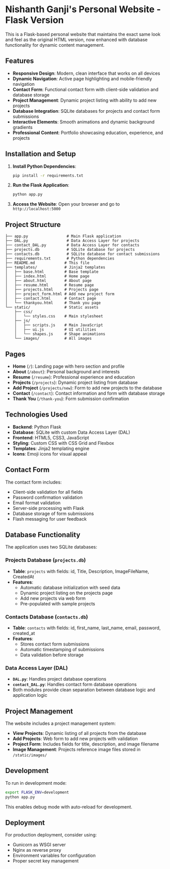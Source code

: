 # Nishanth Ganji's Personal Website - Flask Version

This is a Flask-based personal website that maintains the exact same look and feel as the original HTML version, now enhanced with database functionality for dynamic content management.

## Features

- **Responsive Design**: Modern, clean interface that works on all devices
- **Dynamic Navigation**: Active page highlighting and mobile-friendly navigation
- **Contact Form**: Functional contact form with client-side validation and database storage
- **Project Management**: Dynamic project listing with ability to add new projects
- **Database Integration**: SQLite databases for projects and contact form submissions
- **Interactive Elements**: Smooth animations and dynamic background gradients
- **Professional Content**: Portfolio showcasing education, experience, and projects

## Installation and Setup

1. **Install Python Dependencies**:
   ```bash
   pip install -r requirements.txt
   ```

2. **Run the Flask Application**:
   ```bash
   python app.py
   ```

3. **Access the Website**:
   Open your browser and go to `http://localhost:5000`

## Project Structure

```
├── app.py                 # Main Flask application
├── DAL.py                 # Data Access Layer for projects
├── contact_DAL.py         # Data Access Layer for contacts
├── projects.db            # SQLite database for projects
├── contacts.db            # SQLite database for contact submissions
├── requirements.txt       # Python dependencies
├── README.md             # This file
├── templates/            # Jinja2 templates
│   ├── base.html         # Base template
│   ├── index.html        # Home page
│   ├── about.html        # About page
│   ├── resume.html       # Resume page
│   ├── projects.html     # Projects page
│   ├── project_form.html # Add new project form
│   ├── contact.html      # Contact page
│   └── thankyou.html     # Thank you page
└── static/               # Static assets
    ├── css/
    │   └── styles.css    # Main stylesheet
    ├── js/
    │   ├── scripts.js    # Main JavaScript
    │   ├── ui.js         # UI utilities
    │   └── shapes.js     # Shape animations
    └── images/           # All images
```

## Pages

- **Home** (`/`): Landing page with hero section and profile
- **About** (`/about`): Personal background and interests
- **Resume** (`/resume`): Professional experience and education
- **Projects** (`/projects`): Dynamic project listing from database
- **Add Project** (`/projects/new`): Form to add new projects to the database
- **Contact** (`/contact`): Contact information and form with database storage
- **Thank You** (`/thank-you`): Form submission confirmation

## Technologies Used

- **Backend**: Python Flask
- **Database**: SQLite with custom Data Access Layer (DAL)
- **Frontend**: HTML5, CSS3, JavaScript
- **Styling**: Custom CSS with CSS Grid and Flexbox
- **Templates**: Jinja2 templating engine
- **Icons**: Emoji icons for visual appeal

## Contact Form

The contact form includes:
- Client-side validation for all fields
- Password confirmation validation
- Email format validation
- Server-side processing with Flask
- Database storage of form submissions
- Flash messaging for user feedback

## Database Functionality

The application uses two SQLite databases:

### Projects Database (`projects.db`)
- **Table**: `projects` with fields: id, Title, Description, ImageFileName, CreatedAt
- **Features**: 
  - Automatic database initialization with seed data
  - Dynamic project listing on the projects page
  - Add new projects via web form
  - Pre-populated with sample projects

### Contacts Database (`contacts.db`)
- **Table**: `contacts` with fields: id, first_name, last_name, email, password, created_at
- **Features**:
  - Stores contact form submissions
  - Automatic timestamping of submissions
  - Data validation before storage

### Data Access Layer (DAL)
- **`DAL.py`**: Handles project database operations
- **`contact_DAL.py`**: Handles contact form database operations
- Both modules provide clean separation between database logic and application logic

## Project Management

The website includes a project management system:
- **View Projects**: Dynamic listing of all projects from the database
- **Add Projects**: Web form to add new projects with validation
- **Project Form**: Includes fields for title, description, and image filename
- **Image Management**: Projects reference image files stored in `/static/images/`

## Development

To run in development mode:
```bash
export FLASK_ENV=development
python app.py
```

This enables debug mode with auto-reload for development.

## Deployment

For production deployment, consider using:
- Gunicorn as WSGI server
- Nginx as reverse proxy
- Environment variables for configuration
- Proper secret key management
